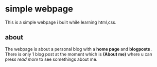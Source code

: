 # simple webpage

This is a simple webpage i built while learning html,css.

## about

The webpage is about a personal blog with a **home page** and **blogposts** . There is only 1 blog post at the moment which is **(About me)** where u can press _read more_ to see somethings about me.